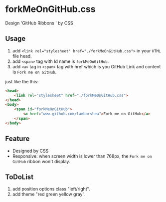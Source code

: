 # forkMeOnGitHub.css

Design 'GitHub Ribbons ' by CSS

## Usage

1. add `<link rel="stylesheet" href="./forkMeOnGitHub.css">` in your `HTML` file head.
1. add `<span>` tag with Id name is `forkMeOnGitHub`.
1. add `<a>` tag in `<span>` tag with href which is you GitHub Link and content is `Fork me on GitHub`.

just like the this:

```HTML
<head>
    <link rel="stylesheet" href="./forkMeOnGitHub.css">
</head>
<body>
    <span id="forkMeOnGitHub">
        <a href="www.github.com/lamborshea">Fork me on GitHub</a>
    </span>
</body>
```

## Feature

- Designed by CSS
- Responsive: when screen width is lower than 768px, the `Fork me on GitHub` ribbon won't display.

## ToDoList

1. add position options class "left/right".
1. add theme "red green yellow gray'.
